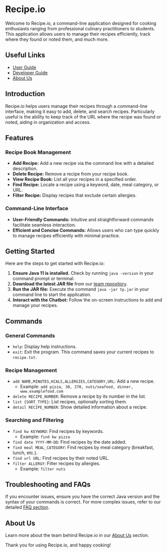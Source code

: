 # Recipe.io

Welcome to Recipe.io, a command-line application designed for cooking enthusiasts ranging from professional culinary practitioners to students. This application allows users to manage their recipes efficiently, track where they found or noted them, and much more.

## Useful Links

- [User Guide](UserGuide.md)
- [Developer Guide](DeveloperGuide.md)
- [About Us](AboutUs.md)

## Introduction

Recipe.io helps users manage their recipes through a command-line interface, making it easy to add, delete, and search recipes. Particularly useful is the ability to keep track of the URL where the recipe was found or noted, aiding in organization and access.

## Features

### Recipe Book Management
- **Add Recipe:** Add a new recipe via the command line with a detailed description.
- **Delete Recipe:** Remove a recipe from your recipe book.
- **View Recipe Book:** List all your recipes in a specified order.
- **Find Recipe:** Locate a recipe using a keyword, date, meal category, or URL.
- **Filter Recipe:** Display recipes that exclude certain allergies.

### Command-Line Interface
- **User-Friendly Commands:** Intuitive and straightforward commands facilitate seamless interaction.
- **Efficient and Concise Commands:** Allows users who can type quickly to manage recipes efficiently with minimal practice.

## Getting Started

Here are the steps to get started with Recipe.io:

1. **Ensure Java 11 is installed.** Check by running `java -version` in your command prompt or terminal.
2. **Download the latest JAR file** from our [team repository](https://github.com/AY2324S2-CS2113-W14-2/tp).
3. **Run the JAR file:** Execute the command `java -jar tp.jar` in your command line to start the application.
4. **Interact with the Chatbot:** Follow the on-screen instructions to add and manage your recipes.

## Commands

### General Commands

- `help`: Display help instructions.
- `exit`: Exit the program. This command saves your current recipes to `recipe.txt`.

### Recipe Management

- `add NAME,MINUTES,KCALS,ALLERGIES,CATEGORY,URL`: Add a new recipe.
   - Example: `add pizza, 30, 270, nuts/seafood, dinner, www.examplefood.com`
- `delete RECIPE_NUMBER`: Remove a recipe by its number in the list.
- `list {SORT_TYPE}`: List recipes, optionally sorting them.
- `detail RECIPE_NUMBER`: Show detailed information about a recipe.

### Searching and Filtering

- `find kw KEYWORD`: Find recipes by keywords.
   - Example: `find kw pizza`
- `find date YYYY-MM-DD`: Find recipes by the date added.
- `find meal MEAL_CATEGORY`: Find recipes by meal category (breakfast, lunch, etc.).
- `find url URL`: Find recipes by their noted URL.
- `filter ALLERGY`: Filter recipes by allergies.
   - Example: `filter nuts`

## Troubleshooting and FAQs

If you encounter issues, ensure you have the correct Java version and the syntax of your commands is correct. For more complex issues, refer to our detailed [FAQ section](AboutUs.md#faqs).

## About Us

Learn more about the team behind Recipe.io in our [About Us](AboutUs.md) section.

Thank you for using Recipe.io, and happy cooking!
